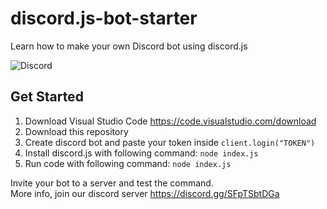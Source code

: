 # discord.js-bot-starter
Learn how to make your own Discord bot using discord.js

![Discord](https://1000logos.net/wp-content/uploads/2021/04/Discord-logo.png)  

## Get Started  
1. Download Visual Studio Code
https://code.visualstudio.com/download
2. Download this repository
3. Create discord bot and paste your token inside `client.login("TOKEN")`  
4. Install discord.js with following command:  `node index.js`
5. Run code with following command:  `node index.js`  

Invite your bot to a server and test the command.  
More info, join our discord server https://discord.gg/SFpTSbtDGa
